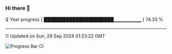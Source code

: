 ### Hi there 👋

⏳ Year progress { ██████████████████████▁▁▁▁▁▁▁▁ } 74.33 %

---

⏰ Updated on Sun, 29 Sep 2024 01:23:22 GMT

![Progress Bar CI](https://github.com/liununu/liununu/workflows/Progress%20Bar%20CI/badge.svg)
